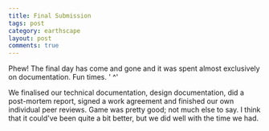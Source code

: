 ```yaml
---
title: Final Submission
tags: post
category: earthscape
layout: post
comments: true
---
```


</p>Phew! The final day has come and gone and it was spent almost exclusively on documentation. Fun times. ' ^'</p>

We finalised our technical documentation, design documentation, did a post-mortem report, signed a work agreement and finished our own individual peer reviews. Game was pretty good; not much else to say. I think that it could've been quite a bit better, but we did well with the time we had.